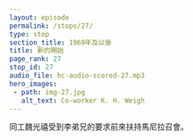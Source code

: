 ```yaml
---
layout: episode
permalink: /stops/27/
type: stop
section_title: 1969年及以後
title: 新的開始
page_rank: 27
stop_id: 27
audio_file: hc-audio-scored-27.mp3
hero_images:
 - path: img-27.jpg
   alt_text: Co-worker K. H. Weigh
---
```


<!-- At the request of Brother Lee, K.H. Weigh, a co-worker trained under Watchman Nee who was then serving in Hong Kong, came to support the church in Manila. -->

<!---
title: 新的開始
-->
同工魏光禧受到李弟兄的要求前來扶持馬尼拉召會。


<!--- TRANSCRIPT
While the enemy utilized man’s flesh to carry out damaging work, the Lord, in His sovereignty, performed a sanctifying work. During the turmoil, Brother K.H. Weigh (also known as Weigh Kwang-hsi), a co-worker trained under Watchman Nee who eventually served in Hong Kong, was greatly used by the Lord to supply and support the excommunicated elders in Manila. Recognizing his spiritual capacity, Brother Witness Lee personally requested Brother Weigh to go and provide help to the church in Manila during those turbulent days. 

當仇敵利用人的肉體來實行破壞的工作，主卻在祂的主宰之下作出分別的工作。風波期間主使用在倪柝聲之下受訓的一位同工，即魏光禧弟兄來供應和扶持被開除的長老們。他一直以來都在香港服事。李弟兄知道他屬靈的度量，所以親自請求他前來馬尼拉幫助這裏的聖徒度過這段風波的日子。
-->